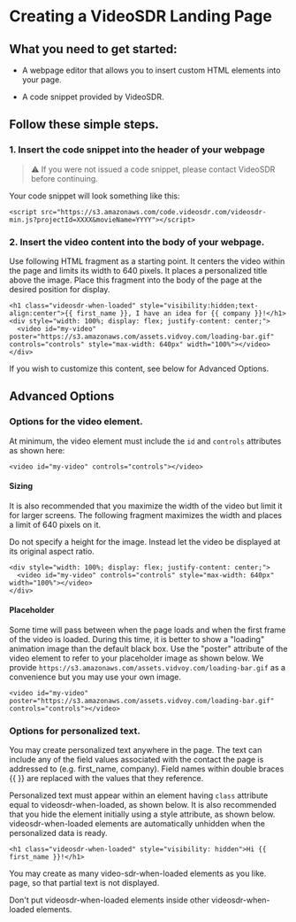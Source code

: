 # Creating a VideoSDR Landing Page

## What you need to get started:

* A webpage editor that allows you to insert custom HTML elements into your page.

* A code snippet provided by VideoSDR.

## Follow these simple steps. 

### 1. Insert the code snippet into the header of your webpage

> :warning: If you were not issued a code snippet, please contact VideoSDR before continuing.

Your code snippet will look something like this:

```
<script src="https://s3.amazonaws.com/code.videosdr.com/videosdr-min.js?projectId=XXXX&movieName=YYYY"></script>
```

### 2.  Insert the video content into the body of your webpage.

Use following HTML fragment as a starting point.  It centers the video within the page and limits its width to 640 pixels.  It places a personalized title above the image.  Place this fragment into the body of the page at the desired position for display.

```
<h1 class="videosdr-when-loaded" style="visibility:hidden;text-align:center">{{ first_name }}, I have an idea for {{ company }}!</h1>
<div style="width: 100%; display: flex; justify-content: center;">
  <video id="my-video" poster="https://s3.amazonaws.com/assets.vidvoy.com/loading-bar.gif" controls="controls" style="max-width: 640px" width="100%"></video>
</div>
```

If you wish to customize this content, see below for Advanced Options.

## Advanced Options

### Options for the video element.

At minimum, the video element must include the `id` and `controls` attributes as shown here:

```
<video id="my-video" controls="controls"></video>
```

#### Sizing

It is also recommended that you maximize the width of the video but limit it for larger screens.  The following fragment maximizes the width and places a limit of 640 pixels on it. 

Do not specify a height for the image.  Instead let the video be displayed at its original aspect ratio.

```
<div style="width: 100%; display: flex; justify-content: center;">
  <video id="my-video" controls="controls" style="max-width: 640px" width="100%"></video>
</div>
```

#### Placeholder

Some time will pass between when the page loads and when the first frame of the video is loaded.
During this time, it is better to show a "loading" animation image than the default black box.
Use the "poster" attribute of the video element to refer to your placeholder image as shown below. 
We provide `https://s3.amazonaws.com/assets.vidvoy.com/loading-bar.gif` as a convenience but you
may use your own image.

```
<video id="my-video" poster="https://s3.amazonaws.com/assets.vidvoy.com/loading-bar.gif" controls="controls"></video>
```

### Options for personalized text.

You may create personalized text anywhere in the page.  The text can include any of the 
field values associated with the contact the page is addressed to (e.g. first_name, company).
Field names within double braces {{ }} are replaced with the values that they reference. 

Personalized text must appear within an element having `class` attribute equal to videosdr-when-loaded, as shown below.  It is also recommended that you hide the element initially using a style attribute, as shown below. videosdr-when-loaded elements are automatically unhidden when the personalized data is ready.

```
<h1 class="videosdr-when-loaded" style="visibility: hidden">Hi {{ first_name }}!</h1>
```

You may create as many video-sdr-when-loaded elements as you like.
page, so that partial text is not displayed.

Don't put videosdr-when-loaded elements inside other videosdr-when-loaded elements.

</body>
</html>
